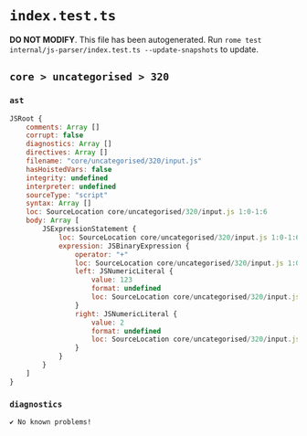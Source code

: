 # `index.test.ts`

**DO NOT MODIFY**. This file has been autogenerated. Run `rome test internal/js-parser/index.test.ts --update-snapshots` to update.

## `core > uncategorised > 320`

### `ast`

```javascript
JSRoot {
	comments: Array []
	corrupt: false
	diagnostics: Array []
	directives: Array []
	filename: "core/uncategorised/320/input.js"
	hasHoistedVars: false
	integrity: undefined
	interpreter: undefined
	sourceType: "script"
	syntax: Array []
	loc: SourceLocation core/uncategorised/320/input.js 1:0-1:6
	body: Array [
		JSExpressionStatement {
			loc: SourceLocation core/uncategorised/320/input.js 1:0-1:6
			expression: JSBinaryExpression {
				operator: "+"
				loc: SourceLocation core/uncategorised/320/input.js 1:0-1:6
				left: JSNumericLiteral {
					value: 123
					format: undefined
					loc: SourceLocation core/uncategorised/320/input.js 1:0-1:4
				}
				right: JSNumericLiteral {
					value: 2
					format: undefined
					loc: SourceLocation core/uncategorised/320/input.js 1:5-1:6
				}
			}
		}
	]
}
```

### `diagnostics`

```
✔ No known problems!

```

